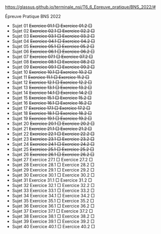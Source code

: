 https://glassus.github.io/terminale_nsi/T6_6_Epreuve_pratique/BNS_2022/#

Épreuve Pratique BNS 2022
- Sujet 01
~~Exercice 01.1 □
Exercice 01.2 □~~
- Sujet 02
~~Exercice 02.1 □
Exercice 02.2 □~~
- Sujet 03
~~Exercice 03.1 □
Exercice 03.2 □~~
- Sujet 04
~~Exercice 04.1 □
Exercice 04.2 □~~
- Sujet 05
~~Exercice 05.1 □
Exercice 05.2 □~~
- Sujet 06
~~Exercice 06.1 □
Exercice 06.2 □~~
- Sujet 07
~~Exercice 07.1 □
Exercice 07.2 □~~
- Sujet 08
~~Exercice 08.1 □
Exercice 08.2 □~~
- Sujet 09
~~Exercice 09.1 □
Exercice 09.2 □~~
- Sujet 10
~~Exercice 10.1 □
Exercice 10.2 □~~
- Sujet 11
~~Exercice 11.1 □
Exercice 11.2 □~~
- Sujet 12
~~Exercice 12.1 □
Exercice 12.2 □~~
- Sujet 13
~~Exercice 13.1 □
Exercice 13.2 □~~
- Sujet 14
~~Exercice 14.1 □
Exercice 14.2 □~~
- Sujet 15
~~Exercice 15.1 □
Exercice 15.2 □~~
- Sujet 16
~~Exercice 16.1 □
Exercice 16.2 □~~
- Sujet 17
~~Exercice 17.1 □
Exercice 17.2 □~~
- Sujet 18
~~Exercice 18.1 □
Exercice 18.2 □~~
- Sujet 19
~~Exercice 19.1 □
Exercice 19.2 □~~
- Sujet 20
~~Exercice 20.1 □
Exercice 20.2 □~~
- Sujet 21
~~Exercice 21.1 □
Exercice 21.2 □~~
- Sujet 22
~~Exercice 22.1 □
Exercice 22.2 □~~
- Sujet 23
~~Exercice 23.1 □
Exercice 23.2 □~~
- Sujet 24
~~Exercice 24.1 □
Exercice 24.2 □~~
- Sujet 25
~~Exercice 25.1 □
Exercice 25.2 □~~
- Sujet 26
~~Exercice 26.1 □
Exercice 26.2 □~~
- Sujet 27
Exercice 27.1 □
Exercice 27.2 □
- Sujet 28
Exercice 28.1 □
Exercice 28.2 □
- Sujet 29
Exercice 29.1 □
Exercice 29.2 □
- Sujet 30
Exercice 30.1 □
Exercice 30.2 □
- Sujet 31
Exercice 31.1 □
Exercice 31.2 □
- Sujet 32
Exercice 32.1 □
Exercice 32.2 □
- Sujet 33
Exercice 33.1 □
Exercice 33.2 □
- Sujet 34
Exercice 34.1 □
Exercice 34.2 □
- Sujet 35
Exercice 35.1 □
Exercice 35.2 □
- Sujet 36
Exercice 36.1 □
Exercice 36.2 □
- Sujet 37
Exercice 37.1 □
Exercice 37.2 □
- Sujet 38
Exercice 38.1 □
Exercice 38.2 □
- Sujet 39
Exercice 39.1 □
Exercice 39.2 □
- Sujet 40
Exercice 40.1 □
Exercice 40.2 □
